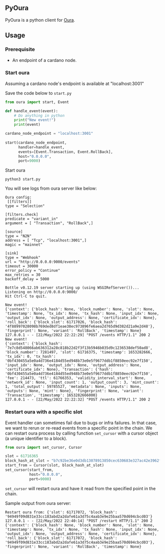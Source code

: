
## PyOura

PyOura is a python client for [Oura](https://github.com/txpipe/oura).

## Usage

### Prerequisite

* An endpoint of a cardano node.

### Start oura 

Assuming a cardano node's endpoint is available at "localhost:3001"

Save the code below to `start.py`
```python
from oura import start, Event

def handle_event(event):
    # Do anything in python
    print("New event!")
    print(event)

cardano_node_endpoint = "localhost:3001"
    
start(cardano_node_endpoint, 
      handler=handle_event, 
      events=[Event.Transaction, Event.RollBack],
      host="0.0.0.0",
      port=9000)
```

Start oura
```shell
python3 start.py
```

You will see logs from oura server like below:
```shell
Oura config:
 [[filters]]
type = "Selection"

[filters.check]
predicate = "variant_in"
argument = [ "Transaction", "RollBack",]

[source]
type = "N2N"
address = [ "Tcp", "localhost:3001",]
magic = "mainnet"

[sink]
type = "Webhook"
url = "http://0.0.0.0:9000/events"
timeout = 30000
error_policy = "Continue"
max_retries = 30
backoff_delay = 5000

Bottle v0.12.19 server starting up (using WSGIRefServer())...
Listening on http://0.0.0.0:9000/
Hit Ctrl-C to quit.

New event!
{'context': {'block_hash': None, 'block_number': None, 'slot': None, 'timestamp': None, 'tx_idx': None, 'tx_hash': None, 'input_idx': None, 'output_idx': None, 'output_address': None, 'certificate_idx': None}, 'roll_back': {'block_slot': 61717026, 'block_hash': '4f88997028098b769ded8df1eae38ec973896fe6aea2d765d9d382d21a9e2d48'}, 'fingerprint': None, 'variant': 'RollBack', 'timestamp': None}
127.0.0.1 - - [22/May/2022 22:22:29] "POST /events HTTP/1.1" 200 2
New event!
{'context': {'block_hash': '7e7c8d548066ab636312a28c818b22d2f3f13b5946b035d9c1236538def50ad8', 'block_number': 7281497, 'slot': 61716375, 'timestamp': 1653282666, 'tx_idx': 0, 'tx_hash': '0bf430455a5e0a4d736e4184d55ed948b73e0e5f9677ddb1f8850eec92e7f150', 'input_idx': None, 'output_idx': None, 'output_address': None, 'certificate_idx': None}, 'transaction': {'hash': '0bf430455a5e0a4d736e4184d55ed948b73e0e5f9677ddb1f8850eec92e7f150', 'fee': 214473, 'ttl': 61766353, 'validity_interval_start': None, 'network_id': None, 'input_count': 1, 'output_count': 3, 'mint_count': 1, 'total_output': 59785527, 'metadata': None, 'inputs': None, 'outputs': None, 'mint': None}, 'fingerprint': None, 'variant': 'Transaction', 'timestamp': 1653282666000}
127.0.0.1 - - [22/May/2022 22:22:32] "POST /events HTTP/1.1" 200 2
```

### Restart oura with a specific slot

Event handler can sometimes fail due to bugs or infra failures. In that case, we want to rerun or re-read events 
from a specific point in the chain. We can restart oura process by calling function `set_cursor` with a cursor object 
 (a unique identifier to a block).

```python
from oura import set_cursor, Cursor

slot = 61716365
block_hash_at_slot = "b7c92be36e0d3db13078913850cec630683e327ac42e3962f261791e979b7cf0"
start_from = Cursor(slot, block_hash_at_slot)
set_cursor(start_from, 
           host="0.0.0.0",
           port=9000)
```

`set_cursor` will restart oura and have it read from the specified point in the chain.

Sample output from oura server:

```shell
Restart oura from: {'slot': 61717072, 'block_hash': '94949f09d831e33cc183abd2a2dafe61a3d75c4aab3e9e25baa570d694cbcd03'}
127.0.0.1 - - [22/May/2022 22:40:14] "POST /restart HTTP/1.1" 200 2
{'context': {'block_hash': None, 'block_number': None, 'slot': None, 'timestamp': None, 'tx_idx': None, 'tx_hash': None, 'input_idx': None, 'output_idx': None, 'output_address': None, 'certificate_idx': None}, 'roll_back': {'block_slot': 61717072, 'block_hash': '94949f09d831e33cc183abd2a2dafe61a3d75c4aab3e9e25baa570d694cbcd03'}, 'fingerprint': None, 'variant': 'RollBack', 'timestamp': None}
```
